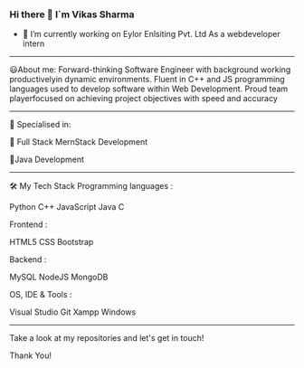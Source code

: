 ### Hi there 👋 I`m Vikas Sharma

<!--
**wikasdude/wikasdude** is a ✨ _special_ ✨ repository because its `README.md` (this file) appears on your GitHub profile.

Here are some ideas to get you started:


- 🌱 I’m currently learning MernStack
- 👯 I’m looking to collaborate on ...
- 🤔 I’m looking for help with ...
- 💬 Ask me about ...
- 📫 How to reach me: ...
- 😄 Pronouns: ...
- ⚡ Fun fact: ...
-->
- 🔭 I’m currently working on Eylor Enlsiting Pvt. Ltd As a webdeveloper intern
- -----------------------------------------------------------------------------
 😃About me:
Forward-thinking Software Engineer with background working productivelyin dynamic environments. Fluent in C++ and JS programming languages
used to develop software within Web Development. Proud team playerfocused on achieving project objectives with speed and accuracy

--------------------------------------------------------------------------------

🥇 Specialised in:

🔸 Full Stack MernStack Development

🔸Java Development

---------------------------------
🛠  My Tech Stack
Programming languages :

Python C++ JavaScript Java C

Frontend :

HTML5 CSS Bootstrap

Backend :

MySQL NodeJS MongoDB

OS, IDE & Tools :

Visual Studio Git  Xampp Windows

---------------------------

Take a look at my repositories and let's get in touch!

Thank You!

